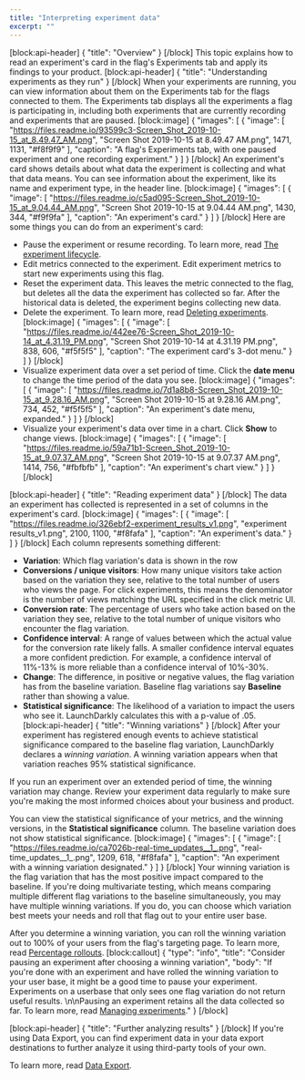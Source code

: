 ```yaml
---
title: "Interpreting experiment data"
excerpt: ""
---
```

[block:api-header]
{
  "title": "Overview"
}
[/block]
This topic explains how to read an experiment's card in the flag's Experiments tab and apply its findings to your product.
[block:api-header]
{
  "title": "Understanding experiments as they run"
}
[/block]
When your experiments are running, you can view information about them on the Experiments tab for the flags connected to them. The Experiments tab displays all the experiments a flag is participating in, including both experiments that are currently recording and experiments that are paused.
[block:image]
{
  "images": [
    {
      "image": [
        "https://files.readme.io/93599c3-Screen_Shot_2019-10-15_at_8.49.47_AM.png",
        "Screen Shot 2019-10-15 at 8.49.47 AM.png",
        1471,
        1131,
        "#f8f9f9"
      ],
      "caption": "A flag's Experiments tab, with one paused experiment and one recording experiment."
    }
  ]
}
[/block]
An experiment's card shows details about what data the experiment is collecting and what that data means. You can see information about the experiment, like its name and experiment type, in the header line. 
[block:image]
{
  "images": [
    {
      "image": [
        "https://files.readme.io/c5ad095-Screen_Shot_2019-10-15_at_9.04.44_AM.png",
        "Screen Shot 2019-10-15 at 9.04.44 AM.png",
        1430,
        344,
        "#f9f9fa"
      ],
      "caption": "An experiment's card."
    }
  ]
}
[/block]
Here are some things you can do from an experiment's card:
* Pause the experiment or resume recording. To learn more, read [The experiment lifecycle](doc:experimentation-lifecycle).
* Edit metrics connected to the experiment. Edit experiment metrics to start new experiments using this flag.
* Reset the experiment data. This leaves the metric connected to the flag, but deletes all the data the experiment has collected so far. After the historical data is deleted, the experiment begins collecting new data.
* Delete the experiment. To learn more, read [Deleting experiments](doc:experimentation-delete).
[block:image]
{
  "images": [
    {
      "image": [
        "https://files.readme.io/442ee76-Screen_Shot_2019-10-14_at_4.31.19_PM.png",
        "Screen Shot 2019-10-14 at 4.31.19 PM.png",
        838,
        606,
        "#f5f5f5"
      ],
      "caption": "The experiment card's 3-dot menu."
    }
  ]
}
[/block]
* Visualize experiment data over a set period of time. Click the **date menu** to change the time period of the data you see.
[block:image]
{
  "images": [
    {
      "image": [
        "https://files.readme.io/7d1a8b8-Screen_Shot_2019-10-15_at_9.28.16_AM.png",
        "Screen Shot 2019-10-15 at 9.28.16 AM.png",
        734,
        452,
        "#f5f5f5"
      ],
      "caption": "An experiment's date menu, expanded."
    }
  ]
}
[/block]
* Visualize your experiment's data over time in a chart. Click **Show** to change views.
[block:image]
{
  "images": [
    {
      "image": [
        "https://files.readme.io/59a71b1-Screen_Shot_2019-10-15_at_9.07.37_AM.png",
        "Screen Shot 2019-10-15 at 9.07.37 AM.png",
        1414,
        756,
        "#fbfbfb"
      ],
      "caption": "An experiment's chart view."
    }
  ]
}
[/block]

[block:api-header]
{
  "title": "Reading experiment data"
}
[/block]
The data an experiment has collected is represented in a set of columns in the experiment's card.
[block:image]
{
  "images": [
    {
      "image": [
        "https://files.readme.io/326ebf2-experiment_results_v1.png",
        "experiment results_v1.png",
        2100,
        1100,
        "#f8fafa"
      ],
      "caption": "An experiment's data."
    }
  ]
}
[/block]
Each column represents something different:
* **Variation**: Which flag variation's data is shown in the row
* **Conversions / unique visitors**: How many unique visitors take action based on the variation they see, relative to the total number of users who views the page. For click experiments, this means the denominator is the number of views matching the URL specified in the click metric UI.
* **Conversion rate**: The percentage of users who take action based on the variation they see, relative to the total number of unique visitors who encounter the flag variation.
* **Confidence interval**: A range of values between which the actual value for the conversion rate likely falls. A smaller confidence interval equates a more confident prediction. For example, a confidence interval of 11%-13% is more reliable than a confidence interval of 10%-30%.
* **Change**: The difference, in positive or negative values, the flag variation has from the baseline variation. Baseline flag variations say **Baseline** rather than showing a value.
* **Statistical significance**: The likelihood of a variation to impact the users who see it. LaunchDarkly calculates this with a p-value of .05. 
[block:api-header]
{
  "title": "Winning variations"
}
[/block]
After your experiment has registered enough events to achieve statistical significance compared to the baseline flag variation, LaunchDarkly declares a *winning variation*. A winning variation appears when that variation reaches 95% statistical significance. 

If you run an experiment over an extended period of time, the winning variation may change. Review your experiment data regularly to make sure you're making the most informed choices about your business and product.

You can view the statistical significance of your metrics, and the winning versions, in the **Statistical significance** column. The baseline variation does not show statistical significance. 
[block:image]
{
  "images": [
    {
      "image": [
        "https://files.readme.io/ca7026b-real-time_updates__1_.png",
        "real-time_updates__1_.png",
        1209,
        618,
        "#f8fafa"
      ],
      "caption": "An experiment with a winning variation designated."
    }
  ]
}
[/block]
Your winning variation is the flag variation that has the most positive impact compared to the baseline. If you're doing multivariate testing, which means comparing multiple different flag variations to the baseline simultaneously, you may have multiple winning variations. If you do, you can choose which variation best meets your needs and roll that flag out to your entire user base. 

After you determine a winning variation, you can roll the winning variation out to 100% of your users from the flag's targeting page. To learn more, read [Percentage rollouts](https://docs.launchdarkly.com/docs/targeting-users#section-percentage-rollouts).
[block:callout]
{
  "type": "info",
  "title": "Consider pausing an experiment after choosing a winning variation",
  "body": "If you're done with an experiment and have rolled the winning variation to your user base, it might be a good time to pause your experiment. Experiments on a userbase that only sees one flag variation do not return useful results. \n\nPausing an experiment retains all the data collected so far. To learn more, read [Managing experiments](doc:managing-experiments)."
}
[/block]

[block:api-header]
{
  "title": "Further analyzing results"
}
[/block]
If you're using Data Export, you can find experiment data in your data export destinations to further analyze it using third-party tools of your own. 

To learn more, read [Data Export](doc:data-export).